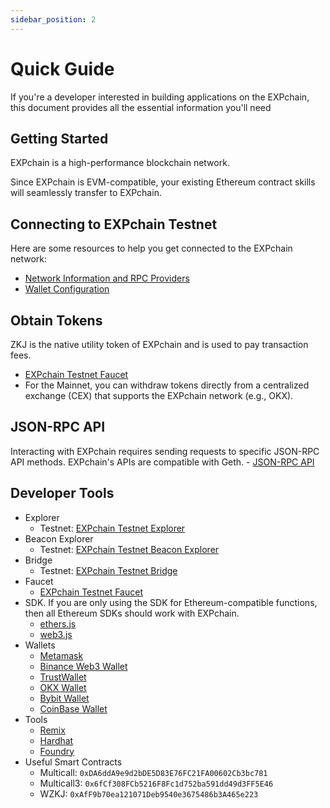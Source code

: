 ```yaml
---
sidebar_position: 2
---
```


# Quick Guide

If you're a developer interested in building applications on the EXPchain, this document provides all the essential information you'll need

## Getting Started

EXPchain is a high-performance blockchain network.

Since EXPchain is EVM-compatible, your existing Ethereum contract skills will seamlessly transfer to EXPchain.

## Connecting to EXPchain Testnet

Here are some resources to help you get connected to the EXPchain network:

- [Network Information and RPC Providers](002-rpc.md)
- [Wallet Configuration](003-wallet.md)

## Obtain Tokens

ZKJ is the native utility token of EXPchain and is used to pay transaction fees.

- [EXPchain Testnet Faucet](https://expchain.polyhedra.network/faucet)
- For the Mainnet, you can withdraw tokens directly from a centralized exchange (CEX) that supports the EXPchain network (e.g., OKX).

## JSON-RPC API

Interacting with EXPchain requires sending requests to specific JSON-RPC API methods. EXPchain's APIs are compatible with Geth. - [JSON-RPC API](002-rpc.md)

## Developer Tools

- Explorer
  - Testnet: [EXPchain Testnet Explorer](https://expchain.polyhedra.network/blockscout-testnet)
- Beacon Explorer
  - Testnet: [EXPchain Testnet Beacon Explorer](https://beacon-explorer-testnet.expchain.ai)
- Bridge
  - Testnet: [EXPchain Testnet Bridge](https://expchain.polyhedra.network/bridge)
- Faucet
  - [EXPchain Testnet Faucet](https://expchain.polyhedra.network/faucet)
- SDK. If you are only using the SDK for Ethereum-compatible functions, then all Ethereum SDKs should work with EXPchain.
  - [ethers.js](https://docs.ethers.org/v6/getting-started/)
  - [web3.js](https://web3js.readthedocs.io/en/v1.10.0/getting-started.html)
- Wallets
  - [Metamask](https://metamask.io)
  - [Binance Web3 Wallet](https://www.binance.com)
  - [TrustWallet](https://trustwallet.com)
  - [OKX Wallet](https://www.okx.com)
  - [Bybit Wallet](https://www.bybit.com)
  - [CoinBase Wallet](https://www.coinbase.com)
- Tools
  - [Remix](https://remix.ethereum.org/)
  - [Hardhat](https://hardhat.org/)
  - [Foundry](https://github.com/foundry-rs/foundry/)
- Useful Smart Contracts
  - Multicall: `0xDA6ddA9e9d2bDE5D83E76FC21FA00602Cb3bc781`
  - Multicall3: `0x6fCf308FCb5216F8Fc1d752ba591dd49d3FF5E46`
  - WZKJ: `0xAfF9b70ea121071Deb9540e3675486b3A465e223`
